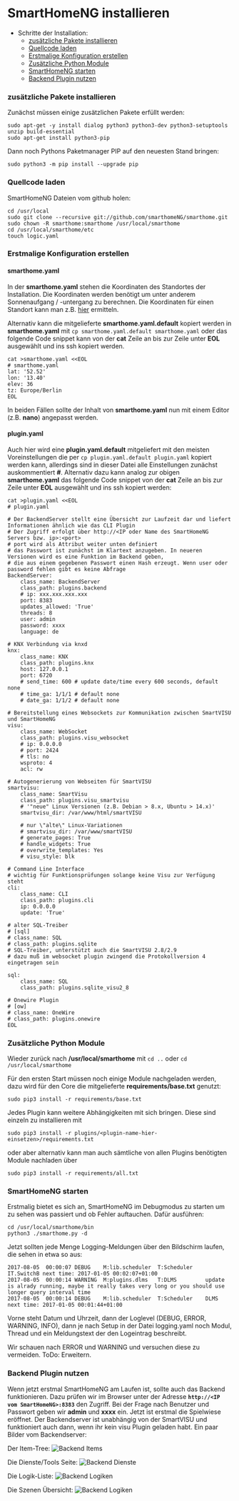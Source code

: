 # SmartHomeNG installieren


- Schritte der Installation:
    - [zusätzliche Pakete installieren](#zusätzliche-pakete-installieren-1)
    - [Quellcode laden](#quellcode-laden)
    - [Erstmalige Konfiguration erstellen](#erstmalige-konfiguration-erstellen)
    - [Zusätzliche Python Module](#zusätzliche-python-module)
    - [SmartHomeNG starten](#smarthomeng-starten)
    - [Backend Plugin nutzen](#backend-plugin-nutzen)


### zusätzliche Pakete installieren

Zunächst müssen einige zusätzlichen Pakete erfüllt werden:
<!---
apt-get update nicht notwendig
openssh-server apache2  git-core wget bereits installiert
--->

<!---
```
sudo apt-get -y install dialog openntpd python3 python3-dev python3-setuptools unzip build-essential
sudo easy_install3 pip
```
--->

```
sudo apt-get -y install dialog python3 python3-dev python3-setuptools unzip build-essential
sudo apt-get install python3-pip
```

Dann noch Pythons Paketmanager PIP auf den neuesten Stand bringen:

```
sudo python3 -m pip install --upgrade pip
```

[comment]: # (Alternativ sollte auch ein)
[comment]: # (```)
[comment]: # (sudo easy_install3 -U pip)
[comment]: # (```)
[comment]: # (zum Ergebnis führen.)


### Quellcode laden

SmartHomeNG Dateien vom github holen:

```
cd /usr/local
sudo git clone --recursive git://github.com/smarthomeNG/smarthome.git
sudo chown -R smarthome:smarthome /usr/local/smarthome
cd /usr/local/smarthome/etc
touch logic.yaml
```

### Erstmalige Konfiguration erstellen

#### smarthome.yaml

In der **smarthome.yaml** stehen die Koordinaten des Standortes der Installation. Die Koordinaten werden benötigt um unter anderem Sonnenaufgang / -untergang zu berechnen.
Die Koordinaten für einen Standort kann man z.B. [hier](http://www.mapcoordinates.net/de) ermitteln.

Alternativ kann die mitgelieferte **smarthome.yaml.default** kopiert werden in **smarthome.yaml** mit ``cp smarthome.yaml.default smarthome.yaml``
oder das folgende Code snippet kann von der **cat** Zeile an bis zur Zeile unter **EOL** ausgewählt und ins ssh kopiert werden.

```
cat >smarthome.yaml <<EOL
# smarthome.yaml
lat: '52.52'
lon: '13.40'
elev: 36
tz: Europe/Berlin
EOL
```

In beiden Fällen sollte der Inhalt von **smarthome.yaml** nun mit einem Editor (z.B. **nano**) angepasst werden.


#### plugin.yaml

Auch hier wird eine **plugin.yaml.default** mitgeliefert mit den meisten Voreinstellungen die per ``cp plugin.yaml.default plugin.yaml``
kopiert werden kann, allerdings sind in dieser Datei alle Einstellungen zunächst auskommentiert **#**.
Alternativ dazu kann analog zur obigen **smarthome.yaml** das folgende Code snippet von der **cat** Zeile an bis zur Zeile unter **EOL** ausgewählt und ins ssh kopiert werden:

```
cat >plugin.yaml <<EOL
# plugin.yaml

# Der BackendServer stellt eine Übersicht zur Laufzeit dar und liefert Informationen ähnlich wie das CLI Plugin
# Der Zugriff erfolgt über http://<IP oder Name des SmartHomeNG Servers bzw. ip>:<port>
# port wird als Attribut weiter unten definiert
# das Passwort ist zunächst im Klartext anzugeben. In neueren Versionen wird es eine Funktion im Backend geben,
# die aus einem gegebenen Passwort einen Hash erzeugt. Wenn user oder password fehlen gibt es keine Abfrage
BackendServer:
    class_name: BackendServer
    class_path: plugins.backend
    # ip: xxx.xxx.xxx.xxx
    port: 8383
    updates_allowed: 'True'
    threads: 8
    user: admin
    password: xxxx
    language: de

# KNX Verbindung via knxd
knx:
    class_name: KNX
    class_path: plugins.knx
    host: 127.0.0.1
    port: 6720
    # send_time: 600 # update date/time every 600 seconds, default none
    # time_ga: 1/1/1 # default none
    # date_ga: 1/1/2 # default none

# Bereitstellung eines Websockets zur Kommunikation zwischen SmartVISU und SmartHomeNG
visu:
    class_name: WebSocket
    class_path: plugins.visu_websocket
    # ip: 0.0.0.0
    # port: 2424
    # tls: no
    wsproto: 4
    acl: rw

# Autogenerierung von Webseiten für SmartVISU
smartvisu:
    class_name: SmartVisu
    class_path: plugins.visu_smartvisu
    # '"neue" Linux Versionen (z.B. Debian > 8.x, Ubuntu > 14.x)'
    smartvisu_dir: /var/www/html/smartVISU

    # nur \"alte\" Linux-Variationen
    # smartvisu_dir: /var/www/smartVISU
    # generate_pages: True
    # handle_widgets: True
    # overwrite_templates: Yes
    # visu_style: blk

# Command Line Interface
# wichtig für Funktionsprüfungen solange keine Visu zur Verfügung steht
cli:
    class_name: CLI
    class_path: plugins.cli
    ip: 0.0.0.0
    update: 'True'

# alter SQL-Treiber
# [sql]
# class_name: SQL
# class_path: plugins.sqlite
# SQL-Treiber, unterstützt auch die SmartVISU 2.8/2.9
# dazu muß im websocket plugin zwingend die Protokollversion 4 eingetragen sein

sql:
    class_name: SQL
    class_path: plugins.sqlite_visu2_8

# Onewire Plugin
# [ow]
# class_name: OneWire
# class_path: plugins.onewire
EOL
```

### Zusätzliche Python Module

Wieder zurück nach **/usr/local/smarthome** mit ```cd ..``` oder ```cd /usr/local/smarthome```

Für den ersten Start müssen noch einige Module nachgeladen werden, dazu wird für den Core die mitgelieferte **requirements/base.txt** genutzt:

```
sudo pip3 install -r requirements/base.txt
```

Jedes Plugin kann weitere Abhängigkeiten mit sich bringen. Diese sind einzeln zu installieren mit

```
sudo pip3 install -r plugins/<plugin-name-hier-einsetzen>/requirements.txt
```

oder aber alternativ kann man auch sämtliche von allen Plugins benötigten Module nachladen über

```
sudo pip3 install -r requirements/all.txt
```


### SmartHomeNG starten
Erstmalig bietet es sich an, SmartHomeNG im Debugmodus zu starten um zu sehen was passiert und ob Fehler auftauchen.
Dafür ausführen:

```
cd /usr/local/smarthome/bin
python3 ./smarthome.py -d
```

Jetzt sollten jede Menge Logging-Meldungen über den Bildschirm laufen, die sehen in etwa so aus:

```
2017-08-05  00:00:07 DEBUG    M:lib.scheduler  T:Scheduler    IT.SwitchB next time: 2017-01-05 00:02:07+01:00
2017-08-05  00:00:14 WARNING  M:plugins.dlms   T:DLMS         update is alrady running, maybe it really takes very long or you should use longer query interval time
2017-08-05  00:00:14 DEBUG    M:lib.scheduler  T:Scheduler    DLMS next time: 2017-01-05 00:01:44+01:00
```
Vorne steht Datum und Uhrzeit, dann der Loglevel (DEBUG, ERROR, WARNING, INFO), dann je nach Setup in der Datei logging.yaml noch Modul, Thread und ein Meldungstext der den Logeintrag beschreibt.

Wir schauen nach ERROR und WARNING und versuchen diese zu vermeiden.
ToDo: Erweitern.

### Backend Plugin nutzen
Wenn jetzt erstmal SmartHomeNG am Laufen ist, sollte auch das Backend funktionieren. Dazu prüfen wir im Browser unter der Adresse **`http://<IP vom SmartHomeNG>:8383`** den Zugriff.
Bei der Frage nach Benutzer und Passwort geben wir **admin** und **xxxx** ein. Jetzt ist erstmal die Spielwiese eröffnet. Der Backendserver ist unabhängig von der SmartVISU und funktioniert auch dann, wenn ihr kein visu Plugin geladen habt. Ein paar Bilder vom Backendserver:

Der Item-Tree:
![Backend Items](assets/Backend_Items.png)

Die Dienste/Tools Seite:
![Backend Dienste](assets/Backend_Dienste.jpg)

Die Logik-Liste:
![Backend Logiken](assets/Backend_Logiken.jpg)

Die Szenen Übersicht:
![Backend Logiken](assets/Backend_Szenen.jpg)
